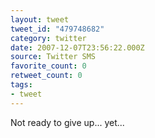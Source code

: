 ```yaml
---
layout: tweet
tweet_id: "479748682"
category: twitter
date: 2007-12-07T23:56:22.000Z
source: Twitter SMS
favorite_count: 0
retweet_count: 0
tags:
- tweet
---
```


Not ready to give up... yet...
